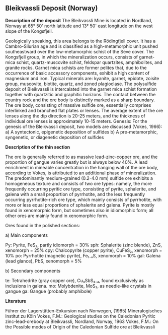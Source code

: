 ## Bleikvassli Deposit (Norway)

**Description of the deposit**
The Bleikvassli Mine is located in Nordland, Norway at 65° 50' north latitude and 13° 50' east longitude on the west slope of the Kongsfjell.

Geologically speaking, this area belongs to the Rödingfjell cover. It has a Cambro-Silurian age and is classified as a high-metamorphic unit pushed southeastward over the low-metamorphic schist of the Seve cover. The Kongsfjell group, in which the mineralization occurs, consists of garnet-mica schist, quartz-muscovite schist, feldspar quartzites, amphibolites, and granite rocks.
Garnet mica schists are former pelites that, due to the occurrence of basic accessory components, exhibit a high content of magnesium and iron.
Typical minerals are: kyanite, garnet, epidote, zoisite group, muscovite, biotite, quartz, and zoned plagioclase.
The polysulfide deposit of Bleikvassli is intercalated into the garnet mica schist formation together with quartzitic and graphitic horizons.
The contact between the country rock and the ore body is distinctly marked as a sharp boundary. The ore body, consisting of massive sulfide ore, essentially comprises interlinked and branched flat plates or lenses. The average extent of the ore lenses along the dip direction is 20-25 meters, and the thickness of individual ore lenses is approximately 10-15 meters.
Genesis: For the genesis of the Bleikvassli deposit, two models are discussed (Vokes, 1966):
a) A syntectonic, epigenetic deposition of sulfides
b) A pre-metamorphic, syngenetic, or diagenetic deposition of sulfides

**Description of the thin section**

The ore is generally referred to as massive lead-zinc-copper ore, and the proportion of gangue varies greatly but is always below 40%. A lead enrichment in mineable concentration in the hanging wall of the ore body, according to Vokes, is attributed to an additional phase of mineralization. The predominantly medium-grained (0.2-4.0 mm) sulfide ore exhibits a homogeneous texture and consists of two ore types: namely, the more frequently occurring pyritic ore type, consisting of pyrite, sphalerite, and galena with a small proportion of pyrrhotite, and the less frequently occurring pyrrhotite-rich ore type, which mainly consists of pyrrhotite, with more or less equal proportions of sphalerite and galena.
Pyrite is mostly found in xenomorphic form, but sometimes also in idiomorphic form; all other ores are mainly found in xenomorphic form.

Ores found in the polished sections:

a) Main components

Py: Pyrite, FeS₂, partly idiomorph = 30%
sph: Sphalerite (zinc blende), ZnS, xenomorph = 25%
cpy: Chalcopyrite (copper pyrite), CuFeS₂, xenomorph = 10%
po: Pyrrhotite (magnetic pyrite), Fe₁₋ₓS, xenomorph = 10%
gal: Galena (lead glance), PbS, xenomorph = 5%

b) Secondary components

te: Tetrahedrite (gray copper ore), Cu₃SbS₃₋₄, found exclusively as inclusions in galena.
mo: Molybdenite, MoS₂, as needle-like crystals in gangue
ga: Gangue (probably amphibole)

**Literature**

Führer der Lagerstätten-Exkursion nach Norwegen, (1985) Mineralogisches Institut zu Köln
Vokes, F.M.: Geological studies on the Caledonian Pyritic zinc-lead-orebody at Bleikvassli, Nordland, Norway, 1963
Vokes, F.M.: On the Possible modes of Origin of the Caledonian Sulfide ore at Bleikvassli

